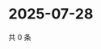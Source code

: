 # 2025-07-28

共 0 条

<!-- BEGIN ZHIHUQUESTIONS -->
<!-- 最后更新时间 Mon Jul 28 2025 20:24:41 GMT+0800 (China Standard Time) -->

<!-- END ZHIHUQUESTIONS -->
